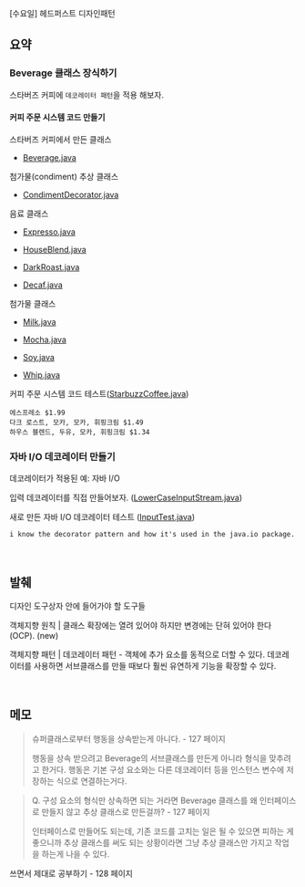 [수요일] 헤드퍼스트 디자인패턴

## 요약

### Beverage 클래스 장식하기

스타버즈 커피에 `데코레이터 패턴`을 적용 해보자.

#### 커피 주문 시스템 코드 만들기

스타버즈 커피에서 만든 클래스

* [Beverage.java](../../headfirst-designpatterns/DecoratorPattern/StarbuzzOrderSystem/src/Beverage.java)


첨가물(condiment) 추상 클래스 

* [CondimentDecorator.java](../../headfirst-designpatterns/DecoratorPattern/StarbuzzOrderSystem/src/CondimentDecorator.java)

음료 클래스

* [Expresso.java](../../headfirst-designpatterns/DecoratorPattern/StarbuzzOrderSystem/src/Espresso.java)

* [HouseBlend.java](../../headfirst-designpatterns/DecoratorPattern/StarbuzzOrderSystem/src/HouseBlend.java)

* [DarkRoast.java](../../headfirst-designpatterns/DecoratorPattern/StarbuzzOrderSystem/src/DarkRoast.java)

* [Decaf.java](../../headfirst-designpatterns/DecoratorPattern/StarbuzzOrderSystem/src/Decaf.java)

첨가물 클래스

* [Milk.java](../../headfirst-designpatterns/DecoratorPattern/StarbuzzOrderSystem/src/Milk.java)

* [Mocha.java](../../headfirst-designpatterns/DecoratorPattern/StarbuzzOrderSystem/src/Mocha.java)

* [Soy.java](../../headfirst-designpatterns/DecoratorPattern/StarbuzzOrderSystem/src/Soy.java)

* [Whip.java](../../headfirst-designpatterns/DecoratorPattern/StarbuzzOrderSystem/src/Whip.java)

커피 주문 시스템 코드 테스트([StarbuzzCoffee.java](../../headfirst-designpatterns/DecoratorPattern/StarbuzzOrderSystem/src/StarbuzzCoffee.java))

```
에스프레소 $1.99
다크 로스트, 모카, 모카, 휘핑크림 $1.49
하우스 블렌드, 두유, 모카, 휘핑크림 $1.34
```

### 자바 I/O 데코레이터 만들기

데코레이터가 적용된 예: 자바 I/O

입력 데코레이터를 직접 만들어보자. ([LowerCaseInputStream.java](../../headfirst-designpatterns/DecoratorPattern/IO/src/LowerCaseInputStream.java))

새로 만든 자바 I/O 데코레이터 테스트 ([InputTest.java](../../headfirst-designpatterns/DecoratorPattern/IO/src/InputTest.java))

```
i know the decorator pattern and how it's used in the java.io package.
```

</br>

## 발췌

디자인 도구상자 안에 들어가야 할 도구들

객체지향 원칙 | 클래스 확장에는 열려 있어야 하지만 변경에는 단혀 있어야 한다(OCP). (new)

객체지향 패턴 | 데코레이터 패턴 - 객체에 추가 요소를 동적으로 더할 수 있다. 데코레이터를 사용하면 서브클래스를 만들 때보다 훨씬 유연하게 기능을 확장할 수 있다.

</br>

## 메모

> 슈퍼클래스로부터 행동을 상속받는게 아니다. - 127 페이지
> 
> 행동을 상속 받으려고 Beverage의 서브클래스를 만든게 아니라 형식을 맞추려고 한거다. 행동은 기본 구성 요소와는 다른 데코레이터 등을 인스턴스 변수에 저장하는 식으로 연결하는거다.

> Q. 구성 요소의 형식만 상속하면 되는 거라면 Beverage 클래스를 왜 인터페이스로 만들지 않고 추상 클래스로 만든걸까? - 127 페이지
> 
> 인터페이스로 만들어도 되는데, 기존 코드를 고치는 일은 될 수 있으면 피하는 게 좋으니까 추상 클래스를 써도 되는 상황이라면 그냥 추상 클래스만 가지고 작업을 하는게 나을 수 있다.

쓰면서 제대로 공부하기 - 128 페이지

